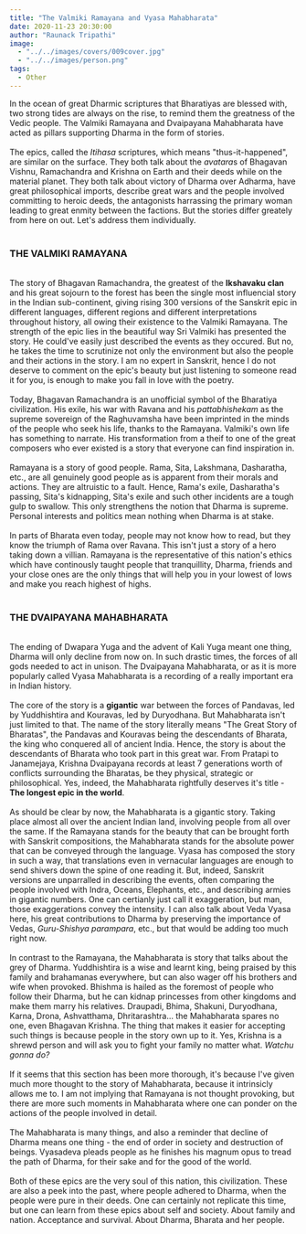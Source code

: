 ```yaml
---
title: "The Valmiki Ramayana and Vyasa Mahabharata"
date: 2020-11-23 20:30:00
author: "Raunack Tripathi"
image:
  - "../../images/covers/009cover.jpg"
  - "../../images/person.png"
tags:
  - Other
---
```


In the ocean of great Dharmic scriptures that Bharatiyas are blessed with, two strong tides are always on the rise, to remind them the greatness of the Vedic people. The Valmiki Ramayana and Dvaipayana Mahabharata have acted as pillars supporting Dharma in the form of stories.
<br><br>
The epics, called the _Itihasa_ scriptures, which means "thus-it-happened", are similar on the surface. They both talk about the *avatara*s of Bhagavan Vishnu, Ramachandra and Krishna on Earth and their deeds while on the material planet. They both talk about victory of Dharma over Adharma, have great philosophical imports, describe great wars and the people involved committing to heroic deeds, the antagonists harrassing the primary woman leading to great enmity between the factions. But the stories differ greately from here on out. Let's address them individually.
<br><br>

<h3>THE VALMIKI RAMAYANA</h3>
<br>
The story of Bhagavan Ramachandra, the greatest of the <strong>Ikshavaku clan</strong> and his great sojourn to the forest has been the single most influencial story in the Indian sub-continent, giving rising 300 versions of the Sanskrit epic in different languages, different regions and different interpretations throughout history, all owing their existence to the Valmiki Ramayana. The strength of the epic lies in the beautiful way Sri Valmiki has presented the story. He could've easily just described the events as they occured. But no, he takes the time to scrutinize not only the environment but also the people and their actions in the story. I am no expert in Sanskrit, hence I do not deserve to comment on the epic's beauty but just listening to someone read it for you, is enough to make you fall in love with the poetry.
<br><br>
Today, Bhagavan Ramachandra is an unofficial symbol of the Bharatiya civilization. His exile, his war with Ravana and his <em>pattabhishekam</em> as the supreme sovereign of the Raghuvamsha have been imprinted in the minds of the people who seek his life, thanks to the Ramayana. Valmiki's own life has something to narrate. His transformation from a theif to one of the great composers who ever existed is a story that everyone can find inspiration in.
<br><br>
Ramayana is a story of good people. Rama, Sita, Lakshmana, Dasharatha, etc., are all genuinely good people as is apparent from their morals and actions. They are altruistic to a fault. Hence, Rama's exile, Dasharatha's passing, Sita's kidnapping, Sita's exile and such other incidents are a tough gulp to swallow. This only strengthens the notion that Dharma is supreme. Personal interests and politics mean nothing when Dharma is at stake.
<br><br>
In parts of Bharata even today, people may not know how to read, but they know the triumph of Rama over Ravana. This isn't just a story of a hero taking down a villian. Ramayana is the representative of this nation's ethics which have continously taught people that tranquillity, Dharma, friends and your close ones are the only things that will help you in your lowest of lows and make you reach highest of highs.
<br><br>
<h3>THE DVAIPAYANA MAHABHARATA</h3>
<br>
The ending of Dwapara Yuga and the advent of Kali Yuga meant one thing, Dharma will only decline from now on. In such drastic times, the forces of all gods needed to act in unison. The Dvaipayana Mahabharata, or as it is more popularly called Vyasa Mahabharata is a recording of a really important era in Indian history.
<br><br>
The core of the story is a <strong>gigantic</strong> war between the forces of Pandavas, led by Yuddhishtira and Kouravas, led by Duryodhana. But Mahabharata isn't just limited to that. The name of the story literally means "The Great Story of Bharatas", the Pandavas and Kouravas being the descendants of Bharata, the king who conquered all of ancient India. Hence, the story is about the descendants of Bharata who took part in this great war. From Pratapi to Janamejaya, Krishna Dvaipayana records at least 7 generations worth of conflicts surrounding the Bharatas, be they physical, strategic or philosophical. Yes, indeed, the Mahabharata rightfully deserves it's title - <strong>The longest epic in the world</strong>.
<br><br>
As should be clear by now, the Mahabharata is a gigantic story. Taking place almost all over the ancient Indian land, involving people from all over the same. If the Ramayana stands for the beauty that can be brought forth with Sanskrit compositions, the Mahabharata stands for the absolute power that can be conveyed through the language. Vyasa has composed the story in such a way, that translations even in vernacular languages are enough to send shivers down the spine of one reading it. But, indeed, Sanskrit versions are unparralled in describing the events, often comparing the people involved with Indra, Oceans, Elephants, etc., and describing armies in gigantic numbers. One can certianly just call it exaggeration, but man, those exaggerations convey the intensity. I can also talk about Veda Vyasa here, his great contributions to Dharma by preserving the importance of Vedas, <em>Guru-Shishya parampara</em>, etc., but that would be adding too much right now.
<br><br>
In contrast to the Ramayana, the Mahabharata is story that talks about the grey of Dharma. Yuddhishtira is a wise and learnt king, being praised by this family and brahamanas everywhere, but can also wager off his brothers and wife when provoked. Bhishma is hailed as the foremost of people who follow their Dharma, but he can kidnap princesses from other kingdoms and make them marry his relatives. Draupadi, Bhima, Shakuni, Duryodhana, Karna, Drona, Ashvatthama, Dhritarashtra... the Mahabharata spares no one, even Bhagavan Krishna. The thing that makes it easier for accepting such things is because people in the story own up to it. Yes, Krishna is a shrewd person and will ask you to fight your family no matter what. <em>Watchu gonna do?</em>
<br><br>
If it seems that this section has been more thorough, it's because I've given much more thought to the story of Mahabharata, because it intrinsicly allows me to. I am not implying that Ramayana is not thought provoking, but there are more such moments in Mahabharata where one can ponder on the actions of the people involved in detail.
<br><br>
The Mahabharata is many things, and also a reminder that decline of Dharma means one thing - the end of order in society and destruction of beings. Vyasadeva pleads people as he finishes his magnum opus to tread the path of Dharma, for their sake and for the good of the world.
<br><br>
Both of these epics are the very soul of this nation, this civilization. These are also a peek into the past, where people adhered to Dharma, when the people were pure in their deeds. One can certainly not replicate this time, but one can learn from these epics about self and society. About family and nation. Acceptance and survival. About Dharma, Bharata and her people.
